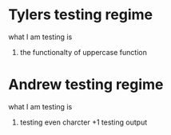 <h1>Tylers testing regime</h1>
<p>
what I am testing is 
<ol>
<li>the functionalty of uppercase function</li>
</ol>
</p>
<h1>Andrew testing regime</h1>
<p>
what I am testing is 
<ol>
<li>testing even charcter +1 testing output </li>
</ol>
</p>
